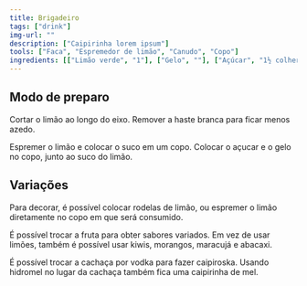 ```yaml
---
title: Brigadeiro
tags: ["drink"]
img-url: ""
description: ["Caipirinha lorem ipsum"]
tools: ["Faca", "Espremedor de limão", "Canudo", "Copo"]
ingredients: [["Limão verde", "1"], ["Gelo", ""], ["Açúcar", "1½ colher"], ["Água", ""], ["Cachaça"]]
---
```

## Modo de preparo

Cortar o limão ao longo do eixo. Remover a haste branca para ficar menos azedo.

Espremer o limão e colocar o suco em um copo. Colocar o açucar e o gelo no copo, junto ao suco do limão.

## Variações

Para decorar, é possível colocar rodelas de limão, ou espremer o limão diretamente no copo em que será consumido.

É possível trocar a fruta para obter sabores variados. Em vez de usar limões, também é possível usar kiwis, morangos, maracujá e abacaxi.

É possível trocar a cachaça por vodka para fazer caipiroska. Usando hidromel no lugar da cachaça também fica uma caipirinha de mel.